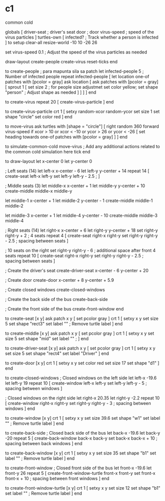 # c1
common cold

globals [
  driver-seat     ; driver's seat
  door            ; door
  virus-speed     ; speed of the virus particles
]
turtles-own [
  infected?  ; Track whether a person is infected
]
to setup
  clear-all
  resize-world -10 10 -26 26

  set virus-speed 0.1 ; Adjust the speed of the virus particles as needed

  draw-layout
  create-people
  create-virus
  reset-ticks
end




to create-people ; para mapunta sila sa patch
  let infected-people 5  ; Number of infected people
  repeat infected-people [
    let location one-of patches with [pcolor = gray]
    ask location [
  ask patches with [pcolor = gray] [
    sprout 1 [
      set size 2 ; for people size adjustmet
      set color yellow;
      set shape "person" ; Adjust shape as needed
    ]
    ]
    ]
  ]
end

to create-virus
  repeat 20 [
    create-virus-particle
  ]
end

to create-virus-particle
  crt 1 [
    setxy random-xcor random-ycor
    set size 1
    set shape "circle"
    set color red
  ]
end

to move-virus
  ask turtles with [shape = "circle"] [
    right random 360
    forward virus-speed
    if xcor > 10 or xcor < -10 or ycor > 26 or ycor < -26 [
      set heading towards one-of patches with [pcolor = gray]
    ]
  ]
end

to simulate-common-cold
  move-virus
  ; Add any additional actions related to the common cold simulation here
  tick
end

to draw-layout
  let x-center 0
  let y-center 0

  ; Left seats (14)
  let left-x x-center - 6
  let left-y y-center + 14
  repeat 14 [
    create-seat left-x left-y
    set left-y left-y - 2.5 ; 
  ]

  ; Middle seats (3)
  let middle-x x-center + 1
  let middle-y y-center + 10
  create-middle middle-x middle-y

  let middle-1 x-center + 1
  let middle-2 y-center - 1
  create-middle middle-1 middle-2

  let middle-3 x-center + 1
  let middle-4 y-center - 10
  create-middle middle-3 middle-4

  ; Right seats (14)
  let right-x x-center + 6
  let right-y y-center + 18
  set right-y right-y + 2 ; 4 seats
  repeat 4 [
    create-seat right-x right-y
    set right-y right-y - 2.5 ; spacing between seats
  ]

  ; 10 seats on the right
  set right-y right-y - 6 ; additional space after front 4 seats
  repeat 10 [
    create-seat right-x right-y
    set right-y right-y - 2.5 ; spacing between seats
  ]

  ; Create the driver's seat
  create-driver-seat x-center - 6 y-center + 20

  ; Create door
  create-door x-center + 8 y-center + 5.9

  ; Create closed windows
  create-closed-windows

  ; Create the back side of the bus
  create-back-side

  ; Create the front side of the bus
  create-front-window
end

to create-seat [x y]
  ask patch x y [
    set pcolor gray
  ]
  crt 1 [
    setxy x y
    set size 5
    set shape "rect3"
    set label "" ; Remove turtle label
  ]
end

to create-middle [x y]
  ask patch x y [
    set pcolor gray
  ]
  crt 1 [
    setxy x y
    set size 5
    set shape "mid"
    set label "" ; 
  ]
end

to create-driver-seat [x y]
  ask patch x y [
    set pcolor gray
  ]
  crt 1 [
    setxy x y
    set size 5
    set shape "rect4"
    set label "Driver"
  ]
end

to create-door [x y]
  crt 1 [
    setxy x y
    set color red
    set size 17
    set shape "d1"
  ]
end

to create-closed-windows
  ; Closed windows on the left side
  let left-x -19.6
  let left-y 19
  repeat 10 [
    create-window left-x left-y
    set left-y left-y - 5 ; spacing between windows
  ]

  ; Closed windows on the right side
  let right-x 20.35
  let right-y -2.2
  repeat 10 [
    create-window right-x right-y
    set right-y right-y - 3 ; spacing between windows
  ]
end

to create-window [x y]
  crt 1 [
    setxy x y
    set size 39.6
    set shape "w1"
    set label "" ; Remove turtle label
  ]
end

to create-back-side
  ; Closed back side of the bus
  let back-x -19.6
  let back-y -20
  repeat 5 [
    create-back-window back-x back-y
    set back-x back-x + 10 ; spacing between back windows
  ]
end

to create-back-window [x y]
  crt 1 [
    setxy x y
    set size 35
    set shape "b1"
    set label "" ; Remove turtle label
  ]
end

to create-front-window
  ; Closed front side of the bus
  let front-x -19.6
  let front-y 26
  repeat 5 [
    create-front-window-turtle front-x front-y
    set front-x front-x + 10 ; spacing between front windows
  ]
end

to create-front-window-turtle [x y]
  crt 1 [
    setxy x y
    set size 12
    set shape "b1"
    set label "" ; Remove turtle label
  ]
end
